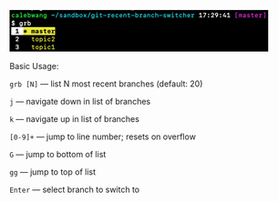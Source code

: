![demo.png](demo.png)

Basic Usage:

`grb [N]` — list N most recent branches (default: 20)

`j` — navigate down in list of branches

`k` — navigate up in list of branches

`[0-9]+` — jump to line number; resets on overflow

`G` — jump to bottom of list

`gg` — jump to top of list

`Enter` — select branch to switch to
